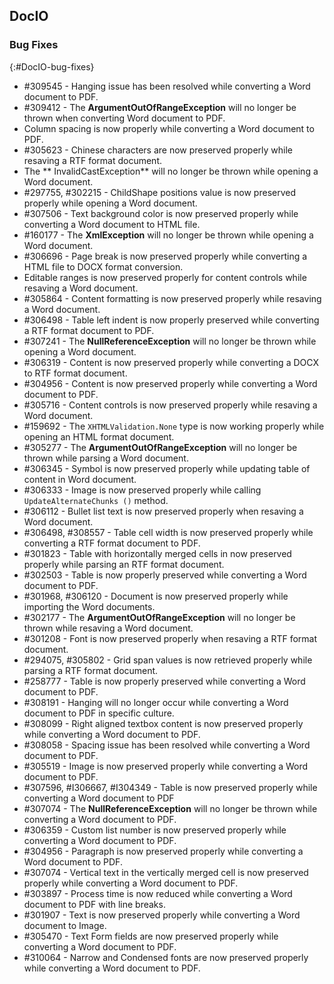 ## DocIO

### Bug Fixes
{:#DocIO-bug-fixes}

* \#309545 - Hanging issue has been resolved while converting a Word document to PDF.
* \#309412 - The **ArgumentOutOfRangeException** will no longer be thrown when converting Word document to PDF.
* Column spacing is now properly while converting a Word document to PDF.
* \#305623 - Chinese characters are now preserved properly while resaving a RTF format document.
* The ** InvalidCastException** will no longer be thrown while opening a Word document.
* \#297755, \#302215 - ChildShape positions value is now preserved properly while opening a Word document.
* \#307506 - Text background color is now preserved properly while converting a Word document to HTML file.	
* \#160177 - The **XmlException** will no longer be thrown while opening a Word document.
* \#306696 - Page break is now preserved properly while converting a HTML file to DOCX format conversion.
* Editable ranges is now preserved properly for content controls while resaving a Word document.
* \#305864 - Content formatting is now preserved properly while resaving a Word document.
* \#306498 - Table left indent is now properly preserved while converting a RTF format document to PDF.
* \#307241 - The **NullReferenceException** will no longer be thrown while opening a Word document.
* \#306319 - Content is now preserved properly while converting a DOCX to RTF format document.
* \#304956 - Content is now preserved properly while converting a Word document to PDF.
* \#305716 - Content controls is now preserved properly while resaving a Word document.
* \#159692 - The `XHTMLValidation.None` type is now working properly while opening an HTML format document.
* \#305277 - The **ArgumentOutOfRangeException** will no longer be thrown while parsing a Word document.
* \#306345 - Symbol is now preserved properly while updating table of content in Word document.
* \#306333 - Image is now preserved properly while calling `UpdateAlternateChunks ()` method.
* \#306112 - Bullet list text is now preserved properly when resaving a Word document.
* \#306498, \#308557 - Table cell width is now preserved properly while converting a RTF format document to PDF.
* \#301823 - Table with horizontally merged cells in now preserved properly while parsing an RTF format document.
* \#302503 - Table is now properly preserved while converting a Word document to PDF.
* \#301968, \#306120 - Document is now preserved properly while importing the Word documents.
* \#302177 - The **ArgumentOutOfRangeException** will no longer be thrown while resaving a Word document.
* \#301208 - Font is now preserved properly when resaving a RTF format document.
* \#294075, \#305802 - Grid span values is now retrieved properly while parsing a RTF format document.
* \#258777 - Table is now properly preserved while converting a Word document to PDF.
* \#308191 - Hanging will no longer occur while converting a Word document to PDF in specific culture.
* \#308099 - Right aligned textbox content is now preserved properly while converting a Word document to PDF.
* \#308058 - Spacing issue has been resolved while converting a Word document to PDF.
* \#305519 - Image is now preserved properly while converting a Word document to PDF.
* \#307596, \#I306667, \#I304349 - Table is now preserved properly while converting a Word document to PDF
* \#307074 - The **NullReferenceException** will no longer be thrown while converting a Word document to PDF.
* \#306359 - Custom list number is now preserved properly while converting a Word document to PDF.
* \#304956 - Paragraph is now preserved properly while converting a Word document to PDF.
* \#307074 - Vertical text in the vertically merged cell is now preserved properly while converting a Word document to PDF.
* \#303897 - Process time is now reduced while converting a Word document to PDF with line breaks.
* \#301907 - Text is now preserved properly while converting a Word document to Image.
* \#305470 - Text Form fields are now preserved properly while converting a Word document to PDF.
* \#310064 - Narrow and Condensed fonts are now preserved properly while converting a Word document to PDF.
